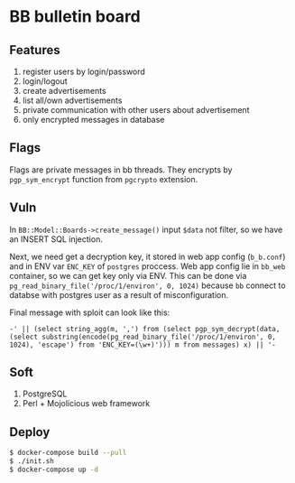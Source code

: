 # BB bulletin board

## Features

1. register users by login/password
2. login/logout
3. create advertisements
4. list all/own advertisements
5. private communication with other users about advertisement
6. only encrypted messages in database

## Flags

Flags are private messages in bb threads. They encrypts by `pgp_sym_encrypt` function from `pgcrypto` extension.

## Vuln

In `BB::Model::Boards->create_message()` input `$data` not filter, so we have an INSERT SQL injection.

Next, we need get a decryption key, it stored in web app config (`b_b.conf`) and in ENV var `ENC_KEY` of `postgres` proccess. Web app config lie in `bb_web` container, so we can get key only via ENV. This can be done via `pg_read_binary_file('/proc/1/environ', 0, 1024)` because `bb` connect to databse with postgres user as a result of misconfiguration.

Final message with sploit can look like this:

```
-' || (select string_agg(m, ',') from (select pgp_sym_decrypt(data, (select substring(encode(pg_read_binary_file('/proc/1/environ', 0, 1024), 'escape') from 'ENC_KEY=(\w+)'))) m from messages) x) || '-
```

## Soft

1. PostgreSQL
2. Perl + Mojolicious web framework

## Deploy

```bash
$ docker-compose build --pull
$ ./init.sh
$ docker-compose up -d
```
